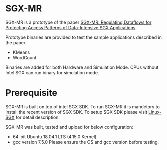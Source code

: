 # SGX-MR
SGX-MR is a prototype of the paper [SGX-MR: Regulating Dataflows for Protecting Access Patterns of Data-Intensive SGX Applications](https://arxiv.org/abs/2009.03518).

Prototype binaries are provided to test the sample applications described in the paper. 
* KMeans
* WordCount

Binaries are added for both Hardware and Simulation Mode. CPUs without Intel SGX can run binary for simulation mode. 

# Prerequisite
SGX-MR is built on top of intel SGX SDK. To run SGX-MR it is mandetory to install the recent version of SGX SDK. To setup SGX SDK please visit [Linux-SGX](https://github.com/intel/linux-sgx) for detail description.

SGX-MR was built, tested and upload for below configuration:
* 64-bit Ubuntu 18.04.1 LTS (4.15.0 Kernel)
* gcc version 7.5.0
Please ensure the OS and gcc version before testing.



